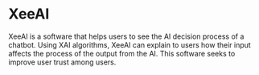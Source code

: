 # XeeAI

XeeAI is a software that helps users to see the AI decision process of a chatbot. Using XAI algorithms, XeeAI can explain to users how their input affects the process of the output from the AI. This software seeks to improve user trust among users. 